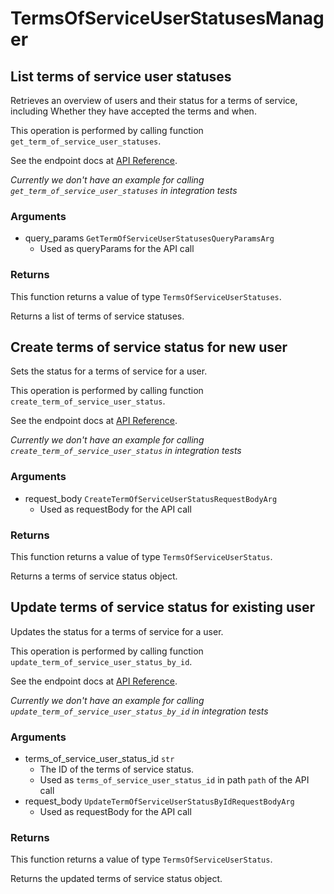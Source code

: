 # TermsOfServiceUserStatusesManager

## List terms of service user statuses

Retrieves an overview of users and their status for a
terms of service, including Whether they have accepted
the terms and when.

This operation is performed by calling function `get_term_of_service_user_statuses`.

See the endpoint docs at
[API Reference](https://developer.box.com/reference/get-terms-of-service-user-statuses/).

*Currently we don't have an example for calling `get_term_of_service_user_statuses` in integration tests*

### Arguments

- query_params `GetTermOfServiceUserStatusesQueryParamsArg`
  - Used as queryParams for the API call


### Returns

This function returns a value of type `TermsOfServiceUserStatuses`.

Returns a list of terms of service statuses.


## Create terms of service status for new user

Sets the status for a terms of service for a user.

This operation is performed by calling function `create_term_of_service_user_status`.

See the endpoint docs at
[API Reference](https://developer.box.com/reference/post-terms-of-service-user-statuses/).

*Currently we don't have an example for calling `create_term_of_service_user_status` in integration tests*

### Arguments

- request_body `CreateTermOfServiceUserStatusRequestBodyArg`
  - Used as requestBody for the API call


### Returns

This function returns a value of type `TermsOfServiceUserStatus`.

Returns a terms of service status object.


## Update terms of service status for existing user

Updates the status for a terms of service for a user.

This operation is performed by calling function `update_term_of_service_user_status_by_id`.

See the endpoint docs at
[API Reference](https://developer.box.com/reference/put-terms-of-service-user-statuses-id/).

*Currently we don't have an example for calling `update_term_of_service_user_status_by_id` in integration tests*

### Arguments

- terms_of_service_user_status_id `str`
  - The ID of the terms of service status.
  - Used as `terms_of_service_user_status_id` in path `path` of the API call
- request_body `UpdateTermOfServiceUserStatusByIdRequestBodyArg`
  - Used as requestBody for the API call


### Returns

This function returns a value of type `TermsOfServiceUserStatus`.

Returns the updated terms of service status object.


